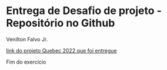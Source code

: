 # Entrega de Desafio de projeto - Repositório no Github

Venilton Falvo Jr.

[link do projeto Quebec 2022 que foi entregue](https://github.com/Felipeddn/DioQuebecJava2022)

Fim do exercício 
